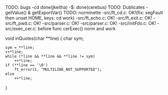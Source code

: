 
TODO: bugs
	-cd done(jkeitha)
	-$: done(cerebus)
TODO: Dublicates
	-getValue() & getExportVar()
TODO: norminette
	-src/ft_cd.c: OK!(fix: segFault then unset HOME, keys: cd work)
	-src/ft_echo.c: OK!
	-src/ft_exit.c: OK!
	-src/ft_pwd.c: OK!
	-src/parser.c: OK!
	-src/parser.c: OK!
	-src/initFds.c: OK!
	-src/exec_cer.c: before func cerExec() norm and work





void inQuotes(char **line)
{
    char sym;

    sym = **line;
    ++*line;
    while (*line && **line && **line != sym)
        ++*line;
    if (**line == '\0')
        ft_error(1, "MULTILINE_NOT_SUPPORTED");
    else
        ++*line;
}